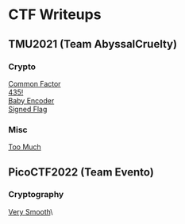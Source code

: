 # CTF Writeups

## TMU2021 (Team AbyssalCruelty)

###  Crypto
[Common Factor](TMU2021/Crypto/CommonFactor/)\
[435!](TMU2021/Crypto/435/)\
[Baby Encoder](TMU2021/Crypto/BabyEncoder)\
[Signed Flag](TMU2021/Crypto/SignedFlag/)

###  Misc
[Too Much](TMU2021/Misc/TooMuch/)


## PicoCTF2022 (Team Evento)
### Cryptography
[Very Smooth](PicoCTF2022/Cryptography/VerySmooth/)\

